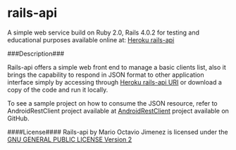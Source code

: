rails-api
=========
A simple web service build on Ruby 2.0, Rails 4.0.2 for testing and educational purposes available online at: <a href="http://rails-api.herokuapp.com/" target="_blank">Heroku rails-api</a>

###Description###

Rails-api offers a simple web front end to manage a basic clients list, also it brings the capability to respond in JSON format to other application interface simply by accessing through <a href="http://rails-api.herokuapp.com/clients/1.json" target="_blank">Heroku rails-api URI</a> or download a copy of the code and run it locally.

To see a sample project on how to consume the JSON resource, refer to AndroidRestClient project available at <a href="https://github.com/MOctavio/AndroidRestClient" target="_blank">AndroidRestClient</a> project available on GitHub.

####License####
Rails-api by Mario Octavio Jimenez is licensed under the <a href="https://github.com/MOctavio/rails-api/blob/master/LICENSE" target="_blank">GNU GENERAL PUBLIC LICENSE Version 2</a>

